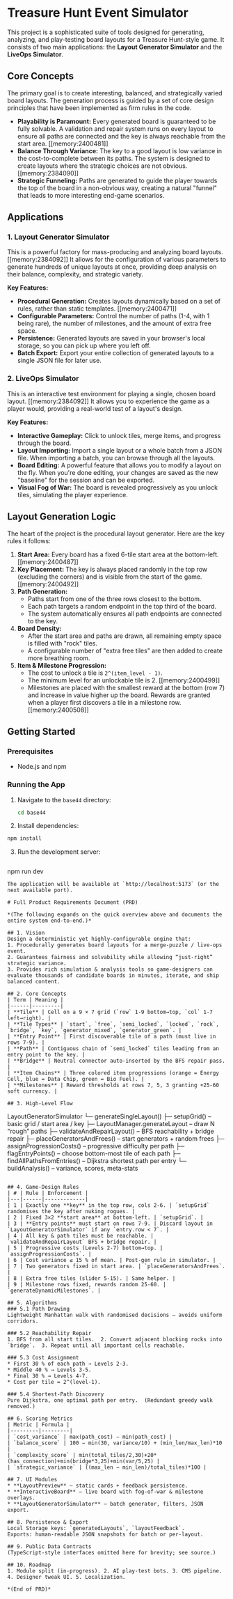 # Treasure Hunt Event Simulator

This project is a sophisticated suite of tools designed for generating, analyzing, and play-testing board layouts for a Treasure Hunt-style game. It consists of two main applications: the **Layout Generator Simulator** and the **LiveOps Simulator**.

## Core Concepts

The primary goal is to create interesting, balanced, and strategically varied board layouts. The generation process is guided by a set of core design principles that have been implemented as firm rules in the code.

- **Playability is Paramount:** Every generated board is guaranteed to be fully solvable. A validation and repair system runs on every layout to ensure all paths are connected and the key is always reachable from the start area. [[memory:2400481]]
- **Balance Through Variance:** The key to a good layout is low variance in the cost-to-complete between its paths. The system is designed to create layouts where the strategic choices are not obvious. [[memory:2384090]]
- **Strategic Funneling:** Paths are generated to guide the player towards the top of the board in a non-obvious way, creating a natural "funnel" that leads to more interesting end-game scenarios.

## Applications

### 1. Layout Generator Simulator

This is a powerful factory for mass-producing and analyzing board layouts. [[memory:2384092]] It allows for the configuration of various parameters to generate hundreds of unique layouts at once, providing deep analysis on their balance, complexity, and strategic variety.

**Key Features:**
- **Procedural Generation:** Creates layouts dynamically based on a set of rules, rather than static templates. [[memory:2400471]]
- **Configurable Parameters:** Control the number of paths (1-4, with 1 being rare), the number of milestones, and the amount of extra free space.
- **Persistence:** Generated layouts are saved in your browser's local storage, so you can pick up where you left off.
- **Batch Export:** Export your entire collection of generated layouts to a single JSON file for later use.

### 2. LiveOps Simulator

This is an interactive test environment for playing a single, chosen board layout. [[memory:2384092]] It allows you to experience the game as a player would, providing a real-world test of a layout's design.

**Key Features:**
- **Interactive Gameplay:** Click to unlock tiles, merge items, and progress through the board.
- **Layout Importing:** Import a single layout or a whole batch from a JSON file. When importing a batch, you can browse through all the layouts.
- **Board Editing:** A powerful feature that allows you to modify a layout on the fly. When you're done editing, your changes are saved as the new "baseline" for the session and can be exported.
- **Visual Fog of War:** The board is revealed progressively as you unlock tiles, simulating the player experience.

## Layout Generation Logic

The heart of the project is the procedural layout generator. Here are the key rules it follows:

1.  **Start Area:** Every board has a fixed 6-tile start area at the bottom-left. [[memory:2400487]]
2.  **Key Placement:** The key is always placed randomly in the top row (excluding the corners) and is visible from the start of the game. [[memory:2400492]]
3.  **Path Generation:**
    -   Paths start from one of the three rows closest to the bottom.
    -   Each path targets a random endpoint in the top third of the board.
    -   The system automatically ensures all path endpoints are connected to the key.
4.  **Board Density:**
    -   After the start area and paths are drawn, all remaining empty space is filled with "rock" tiles.
    -   A configurable number of "extra free tiles" are then added to create more breathing room.
5.  **Item & Milestone Progression:**
    -   The cost to unlock a tile is `2^(item_level - 1)`.
    -   The minimum level for an unlockable tile is 2. [[memory:2400499]]
    -   Milestones are placed with the smallest reward at the bottom (row 7) and increase in value higher up the board. Rewards are granted when a player first discovers a tile in a milestone row. [[memory:2400508]]

## Getting Started

### Prerequisites
- Node.js and npm

### Running the App
1. Navigate to the `base44` directory:
   ```bash
   cd base44
   ```
2. Install dependencies:
```bash
npm install
   ```
3. Run the development server:
   ```bash
npm run dev
```
The application will be available at `http://localhost:5173` (or the next available port).

# Full Product Requirements Document (PRD)

*(The following expands on the quick overview above and documents the entire system end-to-end.)*

## 1. Vision
Design a deterministic yet highly-configurable engine that:
1. Procedurally generates board layouts for a merge-puzzle / live-ops event.
2. Guarantees fairness and solvability while allowing “just-right” strategic variance.
3. Provides rich simulation & analysis tools so game-designers can evaluate thousands of candidate boards in minutes, iterate, and ship balanced content.

## 2. Core Concepts
| Term | Meaning |
|------|---------|
| **Tile** | Cell on a 9 × 7 grid (`row` 1-9 bottom→top, `col` 1-7 left→right). |
| **Tile Types** | `start`, `free`, `semi_locked`, `locked`, `rock`, `bridge`, `key`, `generator_mixed`, `generator_green`. |
| **Entry Point** | First discoverable tile of a path (must live in rows 7-9). |
| **Path** | Contiguous chain of `semi_locked` tiles leading from an entry point to the key. |
| **Bridge** | Neutral connector auto-inserted by the BFS repair pass. |
| **Item Chains** | Three colored item progressions (orange = Energy Cell, blue = Data Chip, green = Bio Fuel). |
| **Milestones** | Reward thresholds at rows 7, 5, 3 granting +25-60 soft currency. |

## 3. High-Level Flow
```
LayoutGeneratorSimulator
└─ generateSingleLayout()
   ├─ setupGrid()                  – basic grid / start area / key
   ├─ LayoutManager.generateLayout – draw N “rough” paths
   ├─ validateAndRepairLayout()    – BFS reachability + bridge repair
   ├─ placeGeneratorsAndFrees()    – start generators + random frees
   ├─ assignProgressionCosts()     – progressive difficulty per path
   ├─ flagEntryPoints()            – choose bottom-most tile of each path
   ├─ findAllPathsFromEntries()    – Dijkstra shortest path per entry
   └─ buildAnalysis()              – variance, scores, meta-stats
```

## 4. Game-Design Rules
| # | Rule | Enforcement |
|---|------|-------------|
| 1 | Exactly one **key** in the top row, cols 2-6. | `setupGrid` randomises the key after nuking rogues. |
| 2 | Fixed 3×2 **start area** at bottom-left. | `setupGrid`. |
| 3 | **Entry points** must start on rows 7-9. | Discard layout in `LayoutGeneratorSimulator` if any `entry.row < 7`. |
| 4 | All key & path tiles must be reachable. | `validateAndRepairLayout` BFS + bridge repair. |
| 5 | Progressive costs (Levels 2-7) bottom→top. | `assignProgressionCosts`. |
| 6 | Cost variance ≤ 15 % of mean. | Post-gen rule in simulator. |
| 7 | Two generators fixed in start area. | `placeGeneratorsAndFrees`. |
| 8 | Extra free tiles (slider 5-15). | Same helper. |
| 9 | Milestone rows fixed, rewards random 25-60. | `generateDynamicMilestones`. |

## 5. Algorithms
### 5.1 Path Drawing
Lightweight Manhattan walk with randomised decisions – avoids uniform corridors.

### 5.2 Reachability Repair
1. BFS from all start tiles.  2. Convert adjacent blocking rocks into `bridge`.  3. Repeat until all important cells reachable.

### 5.3 Cost Assignment
* First 30 % of each path → Levels 2-3.
* Middle 40 % → Levels 3-5.
* Final 30 % → Levels 4-7.
* Cost per tile = 2^(level-1).

### 5.4 Shortest-Path Discovery
Pure Dijkstra, one optimal path per entry.  (Redundant greedy walk removed.)

## 6. Scoring Metrics
| Metric | Formula |
|---------|---------|
| `cost_variance` | max(path_cost) − min(path_cost) |
| `balance_score` | 100 − min(30, variance/10) + (min_len/max_len)*10 |
| `complexity_score` | min(total_tiles/2,30)+20*(has_connection)+min(bridge*3,25)+min(var/5,25) |
| `strategic_variance` | ((max_len − min_len)/total_tiles)*100 |

## 7. UI Modules
* **LayoutPreview** – static cards + feedback persistence.
* **InteractiveBoard** – live board with fog-of-war & milestone overlays.
* **LayoutGeneratorSimulator** – batch generator, filters, JSON export.

## 8. Persistence & Export
Local Storage keys: `generatedLayouts`, `layoutFeedback`.
Exports: human-readable JSON snapshots for batch or per-layout.

## 9. Public Data Contracts
(TypeScript-style interfaces omitted here for brevity; see source.)

## 10. Roadmap
1. Module split (in-progress). 2. AI play-test bots. 3. CMS pipeline. 4. Designer tweak UI. 5. Localization.

*(End of PRD)*